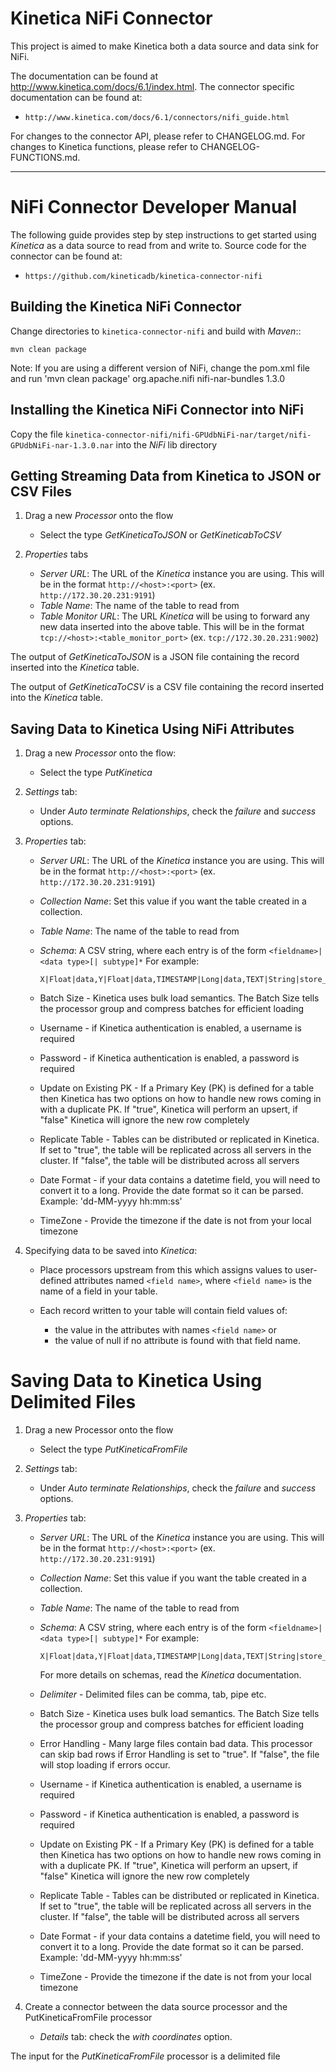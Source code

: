Kinetica NiFi Connector
=======================

This project is aimed to make Kinetica both a data source and data sink for NiFi.

The documentation can be found at http://www.kinetica.com/docs/6.1/index.html.
The connector specific documentation can be found at:

* ``http://www.kinetica.com/docs/6.1/connectors/nifi_guide.html``

For changes to the connector API, please refer to CHANGELOG.md.  For changes
to Kinetica functions, please refer to CHANGELOG-FUNCTIONS.md.

-----

NiFi Connector Developer Manual
===============================

The following guide provides step by step instructions to get started using
*Kinetica* as a data source to read from and write to.  Source code for the
connector can be found at:

* ``https://github.com/kineticadb/kinetica-connector-nifi``


Building the Kinetica NiFi Connector
------------------------------------

Change directories to ``kinetica-connector-nifi`` and build with *Maven*::

    mvn clean package
    
Note: If you are using a different version of NiFi, change the pom.xml file and run 'mvn clean package'
	<parent>
        <groupId>org.apache.nifi</groupId>
        <artifactId>nifi-nar-bundles</artifactId>
        <version>1.3.0</version>
    </parent>

 
Installing the Kinetica NiFi Connector into NiFi
------------------------------------------------

Copy the file ``kinetica-connector-nifi/nifi-GPUdbNiFi-nar/target/nifi-GPUdbNiFi-nar-1.3.0.nar`` into the *NiFi* lib directory

 
Getting Streaming Data from Kinetica to JSON or CSV Files
--------------------------------------------------

1.  Drag a new *Processor* onto the flow

    * Select the type *GetKineticaToJSON* or *GetKineticabToCSV*

2.  *Properties* tabs

    *   *Server URL*: The URL of the *Kinetica* instance you are using.  This
        will be in the format ``http://<host>:<port>``
        (ex. ``http://172.30.20.231:9191``)
    *   *Table Name*: The name of the table to read from
    *   *Table Monitor URL*: The URL *Kinetica* will be using to forward any new
        data inserted into the above table.  This will be in the format
        ``tcp://<host>:<table_monitor_port>``  (ex. ``tcp://172.30.20.231:9002``)

The output of *GetKineticaToJSON* is a JSON file containing the record inserted
into the *Kinetica* table.

The output of *GetKineticaToCSV* is a CSV file containing the record inserted
into the *Kinetica* table.

Saving Data to Kinetica Using NiFi Attributes
---------------------------------------------

1.  Drag a new *Processor* onto the flow:

    * Select the type *PutKinetica*

2.  *Settings* tab:

    * Under *Auto terminate Relationships*, check the *failure* and *success* options.

3.  *Properties* tab:

    *   *Server URL*: The URL of the *Kinetica* instance you are using.  This
        will be in the format ``http://<host>:<port>``
        (ex. ``http://172.30.20.231:9191``)
    *   *Collection Name*: Set this value if you want the table created in a collection.
    *   *Table Name*: The name of the table to read from
    *   *Schema*: A CSV string, where each entry is of the form ``<fieldname>|<data type>[| subtype]*``
        For example:

            X|Float|data,Y|Float|data,TIMESTAMP|Long|data,TEXT|String|store_only|text_search
            
    *   Batch Size - Kinetica uses bulk load semantics. The Batch Size tells the processor 
    	group and compress batches for efficient loading
    *	Username - if Kinetica authentication is enabled, a username is required
    *	Password - if Kinetica authentication is enabled, a password is required
    *	Update on Existing PK - If a Primary Key (PK) is defined for a table then Kinetica has
    	two options on how to handle new rows coming in with a duplicate PK. If "true", Kinetica
    	will perform an upsert, if "false" Kinetica will ignore the new row completely
    *	Replicate Table - Tables can be distributed or replicated in Kinetica. If set to "true",
    	the table will be replicated across all servers in the cluster. If "false", the table will
    	be distributed across all servers
	*	Date Format - if your data contains a datetime field, you will need to convert it to a long.
		Provide the date format so it can be parsed. Example: 'dd-MM-yyyy hh:mm:ss'
	*	TimeZone - Provide the timezone if the date is not from your local timezone

4.  Specifying data to be saved into *Kinetica*:

    *   Place processors upstream from this which assigns values to user-defined
        attributes named ``<field name>``, where ``<field name>`` is the
        name of a field in your table.
    *   Each record written to your table will contain field values of:

        * the value in the attributes with names ``<field name>`` or
        * the value of null if no attribute is found with that field name.
  
Saving Data to Kinetica Using Delimited Files
=============================================

1.  Drag a new Processor onto the flow

    * Select the type *PutKineticaFromFile*

2.  *Settings* tab:

    * Under *Auto terminate Relationships*, check the *failure* and *success*
      options.

3.  *Properties* tab:

    *   *Server URL*: The URL of the *Kinetica* instance you are using.  This
        will be in the format ``http://<host>:<port>``  (ex.
        ``http://172.30.20.231:9191``)
    *   *Collection Name*: Set this value if you want the table created in a
        collection.
    *   *Table Name*: The name of the table to read from
    *   *Schema*: A CSV string, where each entry is of the form
        ``<fieldname>|<data type>[| subtype]*``
        For example:

            X|Float|data,Y|Float|data,TIMESTAMP|Long|data,TEXT|String|store_only|text_search

        For more details on schemas, read the *Kinetica* documentation.
        
    *   *Delimiter* - Delimited files can be comma, tab, pipe etc. 
    * 	Batch Size - Kinetica uses bulk load semantics. The Batch Size tells the processor 
    	group and compress batches for efficient loading
    *	Error Handling - Many large files contain bad data. This processor can skip bad rows
    	if Error Handling is set to "true". If "false", the file will stop loading if errors occur.
    *	Username - if Kinetica authentication is enabled, a username is required
    *	Password - if Kinetica authentication is enabled, a password is required
    *	Update on Existing PK - If a Primary Key (PK) is defined for a table then Kinetica has
    	two options on how to handle new rows coming in with a duplicate PK. If "true", Kinetica
    	will perform an upsert, if "false" Kinetica will ignore the new row completely
    *	Replicate Table - Tables can be distributed or replicated in Kinetica. If set to "true",
    	the table will be replicated across all servers in the cluster. If "false", the table will
    	be distributed across all servers
	*	Date Format - if your data contains a datetime field, you will need to convert it to a long.
		Provide the date format so it can be parsed. Example: 'dd-MM-yyyy hh:mm:ss'
	*	TimeZone - Provide the timezone if the date is not from your local timezone
    	

4.  Create a connector between the data source processor and the PutKineticaFromFile processor

    *   *Details* tab: check the *with coordinates* option.
  
The input for the *PutKineticaFromFile* processor is a delimited file


